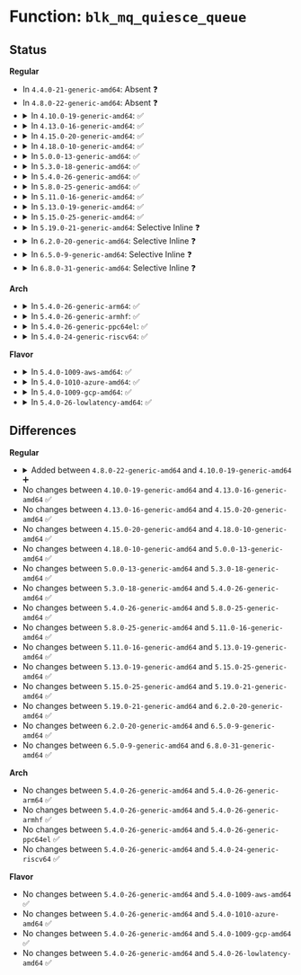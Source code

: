 # Function: <code>blk_mq_quiesce_queue</code>

## Status
<b>Regular</b>
<ul>
<li>
In <code>4.4.0-21-generic-amd64</code>: Absent ❓
</li>
<li>
In <code>4.8.0-22-generic-amd64</code>: Absent ❓
</li>
<li>
<details>
<summary>In <code>4.10.0-19-generic-amd64</code>: ✅</summary>

```c
void blk_mq_quiesce_queue(struct request_queue * q)
```

```json
{
  "name": "blk_mq_quiesce_queue",
  "collision_type": "Unique Global",
  "inline_type": "No",
  "funcs": [
    {
      "addr": 18446744071583175376,
      "name": "blk_mq_quiesce_queue",
      "external": true,
      "loc": "block/blk-mq.c:128",
      "file": "block/blk-mq.c",
      "inline": "seen, unknown",
      "caller_inline": [],
      "caller_func": [
        "drivers/scsi/scsi_lib.c:scsi_internal_device_block",
        "drivers/md/dm-rq.c:dm_stop_queue"
      ]
    }
  ],
  "symbols": [
    {
      "addr": 18446744071583175376,
      "name": "blk_mq_quiesce_queue",
      "section": ".text",
      "bind": "STB_GLOBAL",
      "size": 170
    }
  ]
}
```
</details>
</li>
<li>
<details>
<summary>In <code>4.13.0-16-generic-amd64</code>: ✅</summary>

```c
void blk_mq_quiesce_queue(struct request_queue * q)
```

```json
{
  "name": "blk_mq_quiesce_queue",
  "collision_type": "Unique Global",
  "inline_type": "No",
  "funcs": [
    {
      "addr": 18446744071583231968,
      "name": "blk_mq_quiesce_queue",
      "external": true,
      "loc": "block/blk-mq.c:176",
      "file": "block/blk-mq.c",
      "inline": "seen, unknown",
      "caller_inline": [],
      "caller_func": [
        "drivers/scsi/scsi_lib.c:device_block",
        "drivers/md/dm-rq.c:dm_stop_queue"
      ]
    }
  ],
  "symbols": [
    {
      "addr": 18446744071583231968,
      "name": "blk_mq_quiesce_queue",
      "section": ".text",
      "bind": "STB_GLOBAL",
      "size": 132
    }
  ]
}
```
</details>
</li>
<li>
<details>
<summary>In <code>4.15.0-20-generic-amd64</code>: ✅</summary>

```c
void blk_mq_quiesce_queue(struct request_queue * q)
```

```json
{
  "name": "blk_mq_quiesce_queue",
  "collision_type": "Unique Global",
  "inline_type": "No",
  "funcs": [
    {
      "addr": 18446744071583409264,
      "name": "blk_mq_quiesce_queue",
      "external": true,
      "loc": "block/blk-mq.c:215",
      "file": "block/blk-mq.c",
      "inline": "seen, unknown",
      "caller_inline": [],
      "caller_func": [
        "block/blk-core.c:blk_cleanup_queue",
        "drivers/scsi/scsi_lib.c:device_block",
        "drivers/md/dm-rq.c:dm_stop_queue"
      ]
    }
  ],
  "symbols": [
    {
      "addr": 18446744071583409264,
      "name": "blk_mq_quiesce_queue",
      "section": ".text",
      "bind": "STB_GLOBAL",
      "size": 132
    }
  ]
}
```
</details>
</li>
<li>
<details>
<summary>In <code>4.18.0-10-generic-amd64</code>: ✅</summary>

```c
void blk_mq_quiesce_queue(struct request_queue * q)
```

```json
{
  "name": "blk_mq_quiesce_queue",
  "collision_type": "Unique Global",
  "inline_type": "No",
  "funcs": [
    {
      "addr": 18446744071583619840,
      "name": "blk_mq_quiesce_queue",
      "external": true,
      "loc": "block/blk-mq.c:226",
      "file": "block/blk-mq.c",
      "inline": "seen, unknown",
      "caller_inline": [],
      "caller_func": [
        "block/elevator.c:elevator_switch",
        "block/blk-core.c:blk_cleanup_queue",
        "block/blk-mq.c:blk_mq_update_nr_requests",
        "drivers/scsi/scsi_lib.c:device_block",
        "drivers/md/dm-rq.c:dm_stop_queue"
      ]
    }
  ],
  "symbols": [
    {
      "addr": 18446744071583619840,
      "name": "blk_mq_quiesce_queue",
      "section": ".text",
      "bind": "STB_GLOBAL",
      "size": 140
    }
  ]
}
```
</details>
</li>
<li>
<details>
<summary>In <code>5.0.0-13-generic-amd64</code>: ✅</summary>

```c
void blk_mq_quiesce_queue(struct request_queue * q)
```

```json
{
  "name": "blk_mq_quiesce_queue",
  "collision_type": "Unique Global",
  "inline_type": "No",
  "funcs": [
    {
      "addr": 18446744071583724432,
      "name": "blk_mq_quiesce_queue",
      "external": true,
      "loc": "block/blk-mq.c:230",
      "file": "block/blk-mq.c",
      "inline": "seen, unknown",
      "caller_inline": [],
      "caller_func": [
        "block/elevator.c:elevator_switch",
        "block/blk-core.c:blk_cleanup_queue",
        "block/blk-sysfs.c:queue_wb_lat_store",
        "block/blk-mq.c:blk_mq_update_nr_requests",
        "drivers/scsi/scsi_lib.c:device_block",
        "drivers/md/dm-rq.c:dm_stop_queue"
      ]
    }
  ],
  "symbols": [
    {
      "addr": 18446744071583724432,
      "name": "blk_mq_quiesce_queue",
      "section": ".text",
      "bind": "STB_GLOBAL",
      "size": 128
    }
  ]
}
```
</details>
</li>
<li>
<details>
<summary>In <code>5.3.0-18-generic-amd64</code>: ✅</summary>

```c
void blk_mq_quiesce_queue(struct request_queue * q)
```

```json
{
  "name": "blk_mq_quiesce_queue",
  "collision_type": "Unique Global",
  "inline_type": "No",
  "funcs": [
    {
      "addr": 18446744071583912752,
      "name": "blk_mq_quiesce_queue",
      "external": true,
      "loc": "block/blk-mq.c:233",
      "file": "block/blk-mq.c",
      "inline": "seen, unknown",
      "caller_inline": [],
      "caller_func": [
        "block/elevator.c:elevator_switch",
        "block/blk-sysfs.c:queue_wb_lat_store",
        "block/blk-mq.c:blk_mq_update_nr_requests",
        "drivers/scsi/scsi_lib.c:device_block",
        "drivers/md/dm-rq.c:dm_stop_queue"
      ]
    }
  ],
  "symbols": [
    {
      "addr": 18446744071583912752,
      "name": "blk_mq_quiesce_queue",
      "section": ".text",
      "bind": "STB_GLOBAL",
      "size": 128
    }
  ]
}
```
</details>
</li>
<li>
<details>
<summary>In <code>5.4.0-26-generic-amd64</code>: ✅</summary>

```c
void blk_mq_quiesce_queue(struct request_queue * q)
```

```json
{
  "name": "blk_mq_quiesce_queue",
  "collision_type": "Unique Global",
  "inline_type": "No",
  "funcs": [
    {
      "addr": 18446744071584015888,
      "name": "blk_mq_quiesce_queue",
      "external": true,
      "loc": "block/blk-mq.c:234",
      "file": "block/blk-mq.c",
      "inline": "seen, unknown",
      "caller_inline": [],
      "caller_func": [
        "block/elevator.c:elevator_switch",
        "block/elevator.c:elevator_init_mq",
        "block/blk-sysfs.c:queue_wb_lat_store",
        "block/blk-mq.c:blk_mq_update_nr_requests",
        "drivers/scsi/scsi_lib.c:device_block",
        "drivers/md/dm-rq.c:dm_stop_queue"
      ]
    }
  ],
  "symbols": [
    {
      "addr": 18446744071584015888,
      "name": "blk_mq_quiesce_queue",
      "section": ".text",
      "bind": "STB_GLOBAL",
      "size": 128
    }
  ]
}
```
</details>
</li>
<li>
<details>
<summary>In <code>5.8.0-25-generic-amd64</code>: ✅</summary>

```c
void blk_mq_quiesce_queue(struct request_queue * q)
```

```json
{
  "name": "blk_mq_quiesce_queue",
  "collision_type": "Unique Global",
  "inline_type": "No",
  "funcs": [
    {
      "addr": 18446744071584408192,
      "name": "blk_mq_quiesce_queue",
      "external": true,
      "loc": "block/blk-mq.c:219",
      "file": "block/blk-mq.c",
      "inline": "seen, unknown",
      "caller_inline": [],
      "caller_func": [
        "block/elevator.c:__elevator_change",
        "block/elevator.c:__elevator_change",
        "block/elevator.c:elevator_init_mq",
        "block/blk-sysfs.c:queue_wb_lat_store",
        "block/blk-mq.c:blk_mq_update_nr_requests",
        "drivers/scsi/scsi_lib.c:device_block",
        "drivers/md/dm-rq.c:dm_stop_queue"
      ]
    }
  ],
  "symbols": [
    {
      "addr": 18446744071584408192,
      "name": "blk_mq_quiesce_queue",
      "section": ".text",
      "bind": "STB_GLOBAL",
      "size": 128
    }
  ]
}
```
</details>
</li>
<li>
<details>
<summary>In <code>5.11.0-16-generic-amd64</code>: ✅</summary>

```c
void blk_mq_quiesce_queue(struct request_queue * q)
```

```json
{
  "name": "blk_mq_quiesce_queue",
  "collision_type": "Unique Global",
  "inline_type": "No",
  "funcs": [
    {
      "addr": 18446744071584524048,
      "name": "blk_mq_quiesce_queue",
      "external": true,
      "loc": "block/blk-mq.c:223",
      "file": "block/blk-mq.c",
      "inline": "seen, unknown",
      "caller_inline": [],
      "caller_func": [
        "block/elevator.c:__elevator_change",
        "block/elevator.c:__elevator_change",
        "block/elevator.c:elevator_init_mq",
        "block/blk-sysfs.c:queue_wb_lat_store",
        "block/blk-mq.c:blk_mq_update_nr_requests",
        "drivers/scsi/scsi_lib.c:device_block",
        "drivers/md/dm-rq.c:dm_stop_queue"
      ]
    }
  ],
  "symbols": [
    {
      "addr": 18446744071584524048,
      "name": "blk_mq_quiesce_queue",
      "section": ".text",
      "bind": "STB_GLOBAL",
      "size": 128
    }
  ]
}
```
</details>
</li>
<li>
<details>
<summary>In <code>5.13.0-19-generic-amd64</code>: ✅</summary>

```c
void blk_mq_quiesce_queue(struct request_queue * q)
```

```json
{
  "name": "blk_mq_quiesce_queue",
  "collision_type": "Unique Global",
  "inline_type": "No",
  "funcs": [
    {
      "addr": 18446744071584556624,
      "name": "blk_mq_quiesce_queue",
      "external": true,
      "loc": "block/blk-mq.c:223",
      "file": "block/blk-mq.c",
      "inline": "seen, unknown",
      "caller_inline": [],
      "caller_func": [
        "block/elevator.c:__elevator_change",
        "block/elevator.c:__elevator_change",
        "block/elevator.c:elevator_init_mq",
        "block/blk-sysfs.c:queue_wb_lat_store",
        "block/blk-mq.c:blk_mq_update_nr_requests",
        "drivers/scsi/scsi_lib.c:device_block",
        "drivers/md/dm-rq.c:dm_stop_queue"
      ]
    }
  ],
  "symbols": [
    {
      "addr": 18446744071584556624,
      "name": "blk_mq_quiesce_queue",
      "section": ".text",
      "bind": "STB_GLOBAL",
      "size": 128
    }
  ]
}
```
</details>
</li>
<li>
<details>
<summary>In <code>5.15.0-25-generic-amd64</code>: ✅</summary>

```c
void blk_mq_quiesce_queue(struct request_queue * q)
```

```json
{
  "name": "blk_mq_quiesce_queue",
  "collision_type": "Unique Global",
  "inline_type": "No",
  "funcs": [
    {
      "addr": 18446744071584967808,
      "name": "blk_mq_quiesce_queue",
      "external": true,
      "loc": "block/blk-mq.c:230",
      "file": "block/blk-mq.c",
      "inline": "seen, unknown",
      "caller_inline": [],
      "caller_func": [
        "block/elevator.c:__elevator_change",
        "block/elevator.c:__elevator_change",
        "block/blk-sysfs.c:queue_wb_lat_store",
        "block/blk-mq.c:blk_mq_update_nr_requests",
        "drivers/scsi/scsi_lib.c:device_block",
        "drivers/md/dm-rq.c:dm_stop_queue"
      ]
    }
  ],
  "symbols": [
    {
      "addr": 18446744071584967808,
      "name": "blk_mq_quiesce_queue",
      "section": ".text",
      "bind": "STB_GLOBAL",
      "size": 128
    }
  ]
}
```
</details>
</li>
<li>
<details>
<summary>In <code>5.19.0-21-generic-amd64</code>: Selective Inline ❓</summary>

```c
void blk_mq_quiesce_queue(struct request_queue * q)
```

```json
{
  "name": "blk_mq_quiesce_queue",
  "collision_type": "Unique Global",
  "inline_type": "Selective",
  "funcs": [
    {
      "addr": 18446744071585708892,
      "name": "blk_mq_quiesce_queue",
      "external": true,
      "loc": "block/blk-mq.c:280",
      "file": "block/blk-mq.c",
      "inline": "not declared, inlined",
      "caller_inline": [
        "block/blk-mq.c:blk_mq_update_nr_requests"
      ],
      "caller_func": [
        "block/elevator.c:__elevator_change",
        "block/elevator.c:__elevator_change",
        "block/blk-sysfs.c:queue_wb_lat_store",
        "block/genhd.c:del_gendisk",
        "drivers/scsi/scsi_lib.c:device_block",
        "drivers/md/dm-rq.c:dm_stop_queue"
      ]
    }
  ],
  "symbols": [
    {
      "addr": 18446744071585683920,
      "name": "blk_mq_quiesce_queue",
      "section": ".text",
      "bind": "STB_GLOBAL",
      "size": 140
    }
  ]
}
```
</details>
</li>
<li>
<details>
<summary>In <code>6.2.0-20-generic-amd64</code>: Selective Inline ❓</summary>

```c
void blk_mq_quiesce_queue(struct request_queue * q)
```

```json
{
  "name": "blk_mq_quiesce_queue",
  "collision_type": "Unique Global",
  "inline_type": "Selective",
  "funcs": [
    {
      "addr": 18446744071586488892,
      "name": "blk_mq_quiesce_queue",
      "external": true,
      "loc": "block/blk-mq.c:282",
      "file": "block/blk-mq.c",
      "inline": "not declared, inlined",
      "caller_inline": [
        "block/blk-mq.c:blk_mq_update_nr_requests",
        "block/blk-mq.c:blk_mq_update_nr_requests"
      ],
      "caller_func": [
        "block/elevator.c:elevator_disable",
        "block/elevator.c:elevator_switch",
        "block/blk-sysfs.c:queue_wb_lat_store",
        "block/genhd.c:del_gendisk",
        "block/blk-iocost.c:ioc_cost_model_write",
        "block/blk-iocost.c:ioc_qos_write",
        "drivers/md/dm-rq.c:dm_stop_queue"
      ]
    }
  ],
  "symbols": [
    {
      "addr": 18446744071586461632,
      "name": "blk_mq_quiesce_queue",
      "section": ".text",
      "bind": "STB_GLOBAL",
      "size": 152
    }
  ]
}
```
</details>
</li>
<li>
<details>
<summary>In <code>6.5.0-9-generic-amd64</code>: Selective Inline ❓</summary>

```c
void blk_mq_quiesce_queue(struct request_queue * q)
```

```json
{
  "name": "blk_mq_quiesce_queue",
  "collision_type": "Unique Global",
  "inline_type": "Selective",
  "funcs": [
    {
      "addr": 18446744071586736447,
      "name": "blk_mq_quiesce_queue",
      "external": true,
      "loc": "block/blk-mq.c:241",
      "file": "block/blk-mq.c",
      "inline": "not declared, inlined",
      "caller_inline": [
        "block/blk-mq.c:blk_mq_update_nr_requests",
        "block/blk-mq.c:blk_mq_update_nr_requests"
      ],
      "caller_func": [
        "block/elevator.c:elevator_disable",
        "block/elevator.c:elevator_switch",
        "block/blk-sysfs.c:queue_wb_lat_store",
        "block/genhd.c:del_gendisk",
        "block/blk-iocost.c:ioc_cost_model_write",
        "block/blk-iocost.c:ioc_qos_write",
        "drivers/block/virtio_blk.c:virtblk_freeze",
        "drivers/md/dm-rq.c:dm_stop_queue"
      ]
    }
  ],
  "symbols": [
    {
      "addr": 18446744071586705200,
      "name": "blk_mq_quiesce_queue",
      "section": ".text",
      "bind": "STB_GLOBAL",
      "size": 155
    }
  ]
}
```
</details>
</li>
<li>
<details>
<summary>In <code>6.8.0-31-generic-amd64</code>: Selective Inline ❓</summary>

```c
void blk_mq_quiesce_queue(struct request_queue * q)
```

```json
{
  "name": "blk_mq_quiesce_queue",
  "collision_type": "Unique Global",
  "inline_type": "Selective",
  "funcs": [
    {
      "addr": 18446744071587008540,
      "name": "blk_mq_quiesce_queue",
      "external": true,
      "loc": "block/blk-mq.c:241",
      "file": "block/blk-mq.c",
      "inline": "not declared, inlined",
      "caller_inline": [
        "block/blk-mq.c:blk_mq_update_nr_requests",
        "block/blk-mq.c:blk_mq_update_nr_requests"
      ],
      "caller_func": [
        "block/elevator.c:elevator_disable",
        "block/elevator.c:elevator_switch",
        "block/blk-sysfs.c:queue_wb_lat_store",
        "block/genhd.c:del_gendisk",
        "block/blk-iocost.c:ioc_cost_model_write",
        "block/blk-iocost.c:ioc_qos_write",
        "drivers/md/dm-rq.c:dm_stop_queue"
      ]
    }
  ],
  "symbols": [
    {
      "addr": 18446744071586979056,
      "name": "blk_mq_quiesce_queue",
      "section": ".text",
      "bind": "STB_GLOBAL",
      "size": 146
    }
  ]
}
```
</details>
</li>
</ul>
<b>Arch</b>
<ul>
<li>
<details>
<summary>In <code>5.4.0-26-generic-arm64</code>: ✅</summary>

```c
void blk_mq_quiesce_queue(struct request_queue * q)
```

```json
{
  "name": "blk_mq_quiesce_queue",
  "collision_type": "Unique Global",
  "inline_type": "No",
  "funcs": [
    {
      "addr": 18446603336495846064,
      "name": "blk_mq_quiesce_queue",
      "external": true,
      "loc": "block/blk-mq.c:234",
      "file": "block/blk-mq.c",
      "inline": "seen, unknown",
      "caller_inline": [],
      "caller_func": [
        "block/elevator.c:elevator_switch",
        "block/elevator.c:elevator_init_mq",
        "block/blk-sysfs.c:queue_wb_lat_store",
        "block/blk-mq.c:blk_mq_update_nr_requests",
        "drivers/scsi/scsi_lib.c:device_block",
        "drivers/md/dm-rq.c:dm_stop_queue",
        "drivers/mmc/core/queue.c:mmc_queue_suspend"
      ]
    }
  ],
  "symbols": [
    {
      "addr": 18446603336495846064,
      "name": "blk_mq_quiesce_queue",
      "section": ".text",
      "bind": "STB_GLOBAL",
      "size": 156
    }
  ]
}
```
</details>
</li>
<li>
<details>
<summary>In <code>5.4.0-26-generic-armhf</code>: ✅</summary>

```c
void blk_mq_quiesce_queue(struct request_queue * q)
```

```json
{
  "name": "blk_mq_quiesce_queue",
  "collision_type": "Unique Global",
  "inline_type": "No",
  "funcs": [
    {
      "addr": 3229194176,
      "name": "blk_mq_quiesce_queue",
      "external": true,
      "loc": "block/blk-mq.c:234",
      "file": "block/blk-mq.c",
      "inline": "seen, unknown",
      "caller_inline": [],
      "caller_func": [
        "block/elevator.c:elevator_switch",
        "block/elevator.c:elevator_init_mq",
        "block/blk-sysfs.c:queue_wb_lat_store",
        "block/blk-mq.c:blk_mq_update_nr_requests",
        "drivers/scsi/scsi_lib.c:device_block",
        "drivers/mtd/mtd_blkdevs.c:del_mtd_blktrans_dev",
        "drivers/md/dm-rq.c:dm_stop_queue",
        "drivers/mmc/core/queue.c:mmc_queue_suspend"
      ]
    }
  ],
  "symbols": [
    {
      "addr": 3229194176,
      "name": "blk_mq_quiesce_queue",
      "section": ".text",
      "bind": "STB_GLOBAL",
      "size": 136
    }
  ]
}
```
</details>
</li>
<li>
<details>
<summary>In <code>5.4.0-26-generic-ppc64el</code>: ✅</summary>

```c
void blk_mq_quiesce_queue(struct request_queue * q)
```

```json
{
  "name": "blk_mq_quiesce_queue",
  "collision_type": "Unique Global",
  "inline_type": "No",
  "funcs": [
    {
      "addr": 13835058055290040320,
      "name": "blk_mq_quiesce_queue",
      "external": true,
      "loc": "block/blk-mq.c:234",
      "file": "block/blk-mq.c",
      "inline": "seen, unknown",
      "caller_inline": [],
      "caller_func": [
        "block/elevator.c:elevator_switch",
        "block/elevator.c:elevator_init_mq",
        "block/blk-sysfs.c:queue_wb_lat_store",
        "block/blk-mq.c:blk_mq_update_nr_requests",
        "drivers/scsi/scsi_lib.c:device_block",
        "drivers/md/dm-rq.c:dm_stop_queue"
      ]
    }
  ],
  "symbols": [
    {
      "addr": 13835058055290040320,
      "name": "blk_mq_quiesce_queue",
      "section": ".text",
      "bind": "STB_GLOBAL",
      "size": 244
    }
  ]
}
```
</details>
</li>
<li>
<details>
<summary>In <code>5.4.0-24-generic-riscv64</code>: ✅</summary>

```c
void blk_mq_quiesce_queue(struct request_queue * q)
```

```json
{
  "name": "blk_mq_quiesce_queue",
  "collision_type": "Unique Global",
  "inline_type": "No",
  "funcs": [
    {
      "addr": 18446743936274975802,
      "name": "blk_mq_quiesce_queue",
      "external": true,
      "loc": "block/blk-mq.c:234",
      "file": "block/blk-mq.c",
      "inline": "seen, unknown",
      "caller_inline": [],
      "caller_func": [
        "block/elevator.c:elevator_switch",
        "block/elevator.c:elevator_init_mq",
        "block/blk-sysfs.c:queue_wb_lat_store",
        "block/blk-mq.c:blk_mq_update_nr_requests",
        "drivers/scsi/scsi_lib.c:device_block",
        "drivers/md/dm-rq.c:dm_stop_queue",
        "drivers/mmc/core/queue.c:mmc_queue_suspend"
      ]
    }
  ],
  "symbols": [
    {
      "addr": 18446743936274975802,
      "name": "blk_mq_quiesce_queue",
      "section": ".text",
      "bind": "STB_GLOBAL",
      "size": 154
    }
  ]
}
```
</details>
</li>
</ul>
<b>Flavor</b>
<ul>
<li>
<details>
<summary>In <code>5.4.0-1009-aws-amd64</code>: ✅</summary>

```c
void blk_mq_quiesce_queue(struct request_queue * q)
```

```json
{
  "name": "blk_mq_quiesce_queue",
  "collision_type": "Unique Global",
  "inline_type": "No",
  "funcs": [
    {
      "addr": 18446744071583984624,
      "name": "blk_mq_quiesce_queue",
      "external": true,
      "loc": "block/blk-mq.c:234",
      "file": "block/blk-mq.c",
      "inline": "seen, unknown",
      "caller_inline": [],
      "caller_func": [
        "block/elevator.c:elevator_switch",
        "block/elevator.c:elevator_init_mq",
        "block/blk-sysfs.c:queue_wb_lat_store",
        "block/blk-mq.c:blk_mq_update_nr_requests",
        "drivers/scsi/scsi_lib.c:device_block",
        "drivers/nvme/host/core.c:nvme_stop_queues",
        "drivers/nvme/host/pci.c:nvme_suspend_queue",
        "drivers/md/dm-rq.c:dm_stop_queue"
      ]
    }
  ],
  "symbols": [
    {
      "addr": 18446744071583984624,
      "name": "blk_mq_quiesce_queue",
      "section": ".text",
      "bind": "STB_GLOBAL",
      "size": 128
    }
  ]
}
```
</details>
</li>
<li>
<details>
<summary>In <code>5.4.0-1010-azure-amd64</code>: ✅</summary>

```c
void blk_mq_quiesce_queue(struct request_queue * q)
```

```json
{
  "name": "blk_mq_quiesce_queue",
  "collision_type": "Unique Global",
  "inline_type": "No",
  "funcs": [
    {
      "addr": 18446744071583920480,
      "name": "blk_mq_quiesce_queue",
      "external": true,
      "loc": "block/blk-mq.c:234",
      "file": "block/blk-mq.c",
      "inline": "seen, unknown",
      "caller_inline": [],
      "caller_func": [
        "block/elevator.c:elevator_switch",
        "block/elevator.c:elevator_init_mq",
        "block/blk-sysfs.c:queue_wb_lat_store",
        "block/blk-mq.c:blk_mq_update_nr_requests",
        "drivers/scsi/scsi_lib.c:device_block",
        "drivers/nvme/host/core.c:nvme_stop_queues",
        "drivers/nvme/host/pci.c:nvme_suspend_queue",
        "drivers/md/dm-rq.c:dm_stop_queue"
      ]
    }
  ],
  "symbols": [
    {
      "addr": 18446744071583920480,
      "name": "blk_mq_quiesce_queue",
      "section": ".text",
      "bind": "STB_GLOBAL",
      "size": 128
    }
  ]
}
```
</details>
</li>
<li>
<details>
<summary>In <code>5.4.0-1009-gcp-amd64</code>: ✅</summary>

```c
void blk_mq_quiesce_queue(struct request_queue * q)
```

```json
{
  "name": "blk_mq_quiesce_queue",
  "collision_type": "Unique Global",
  "inline_type": "No",
  "funcs": [
    {
      "addr": 18446744071583968384,
      "name": "blk_mq_quiesce_queue",
      "external": true,
      "loc": "block/blk-mq.c:234",
      "file": "block/blk-mq.c",
      "inline": "seen, unknown",
      "caller_inline": [],
      "caller_func": [
        "block/elevator.c:elevator_switch",
        "block/elevator.c:elevator_init_mq",
        "block/blk-sysfs.c:queue_wb_lat_store",
        "block/blk-mq.c:blk_mq_update_nr_requests",
        "drivers/scsi/scsi_lib.c:device_block",
        "drivers/md/dm-rq.c:dm_stop_queue"
      ]
    }
  ],
  "symbols": [
    {
      "addr": 18446744071583968384,
      "name": "blk_mq_quiesce_queue",
      "section": ".text",
      "bind": "STB_GLOBAL",
      "size": 128
    }
  ]
}
```
</details>
</li>
<li>
<details>
<summary>In <code>5.4.0-26-lowlatency-amd64</code>: ✅</summary>

```c
void blk_mq_quiesce_queue(struct request_queue * q)
```

```json
{
  "name": "blk_mq_quiesce_queue",
  "collision_type": "Unique Global",
  "inline_type": "No",
  "funcs": [
    {
      "addr": 18446744071584070400,
      "name": "blk_mq_quiesce_queue",
      "external": true,
      "loc": "block/blk-mq.c:234",
      "file": "block/blk-mq.c",
      "inline": "seen, unknown",
      "caller_inline": [],
      "caller_func": [
        "block/elevator.c:elevator_switch",
        "block/elevator.c:elevator_init_mq",
        "block/blk-sysfs.c:queue_wb_lat_store",
        "block/blk-mq.c:blk_mq_update_nr_requests",
        "drivers/scsi/scsi_lib.c:device_block",
        "drivers/md/dm-rq.c:dm_stop_queue"
      ]
    }
  ],
  "symbols": [
    {
      "addr": 18446744071584070400,
      "name": "blk_mq_quiesce_queue",
      "section": ".text",
      "bind": "STB_GLOBAL",
      "size": 128
    }
  ]
}
```
</details>
</li>
</ul>

## Differences
<b>Regular</b>
<ul>
<li>
<details>
<summary>Added between <code>4.8.0-22-generic-amd64</code> and <code>4.10.0-19-generic-amd64</code> ➕</summary>

```c
void blk_mq_quiesce_queue(struct request_queue * q)
```
</details>
</li>
<li>
No changes between <code>4.10.0-19-generic-amd64</code> and <code>4.13.0-16-generic-amd64</code> ✅
</li>
<li>
No changes between <code>4.13.0-16-generic-amd64</code> and <code>4.15.0-20-generic-amd64</code> ✅
</li>
<li>
No changes between <code>4.15.0-20-generic-amd64</code> and <code>4.18.0-10-generic-amd64</code> ✅
</li>
<li>
No changes between <code>4.18.0-10-generic-amd64</code> and <code>5.0.0-13-generic-amd64</code> ✅
</li>
<li>
No changes between <code>5.0.0-13-generic-amd64</code> and <code>5.3.0-18-generic-amd64</code> ✅
</li>
<li>
No changes between <code>5.3.0-18-generic-amd64</code> and <code>5.4.0-26-generic-amd64</code> ✅
</li>
<li>
No changes between <code>5.4.0-26-generic-amd64</code> and <code>5.8.0-25-generic-amd64</code> ✅
</li>
<li>
No changes between <code>5.8.0-25-generic-amd64</code> and <code>5.11.0-16-generic-amd64</code> ✅
</li>
<li>
No changes between <code>5.11.0-16-generic-amd64</code> and <code>5.13.0-19-generic-amd64</code> ✅
</li>
<li>
No changes between <code>5.13.0-19-generic-amd64</code> and <code>5.15.0-25-generic-amd64</code> ✅
</li>
<li>
No changes between <code>5.15.0-25-generic-amd64</code> and <code>5.19.0-21-generic-amd64</code> ✅
</li>
<li>
No changes between <code>5.19.0-21-generic-amd64</code> and <code>6.2.0-20-generic-amd64</code> ✅
</li>
<li>
No changes between <code>6.2.0-20-generic-amd64</code> and <code>6.5.0-9-generic-amd64</code> ✅
</li>
<li>
No changes between <code>6.5.0-9-generic-amd64</code> and <code>6.8.0-31-generic-amd64</code> ✅
</li>
</ul>
<b>Arch</b>
<ul>
<li>
No changes between <code>5.4.0-26-generic-amd64</code> and <code>5.4.0-26-generic-arm64</code> ✅
</li>
<li>
No changes between <code>5.4.0-26-generic-amd64</code> and <code>5.4.0-26-generic-armhf</code> ✅
</li>
<li>
No changes between <code>5.4.0-26-generic-amd64</code> and <code>5.4.0-26-generic-ppc64el</code> ✅
</li>
<li>
No changes between <code>5.4.0-26-generic-amd64</code> and <code>5.4.0-24-generic-riscv64</code> ✅
</li>
</ul>
<b>Flavor</b>
<ul>
<li>
No changes between <code>5.4.0-26-generic-amd64</code> and <code>5.4.0-1009-aws-amd64</code> ✅
</li>
<li>
No changes between <code>5.4.0-26-generic-amd64</code> and <code>5.4.0-1010-azure-amd64</code> ✅
</li>
<li>
No changes between <code>5.4.0-26-generic-amd64</code> and <code>5.4.0-1009-gcp-amd64</code> ✅
</li>
<li>
No changes between <code>5.4.0-26-generic-amd64</code> and <code>5.4.0-26-lowlatency-amd64</code> ✅
</li>
</ul>
